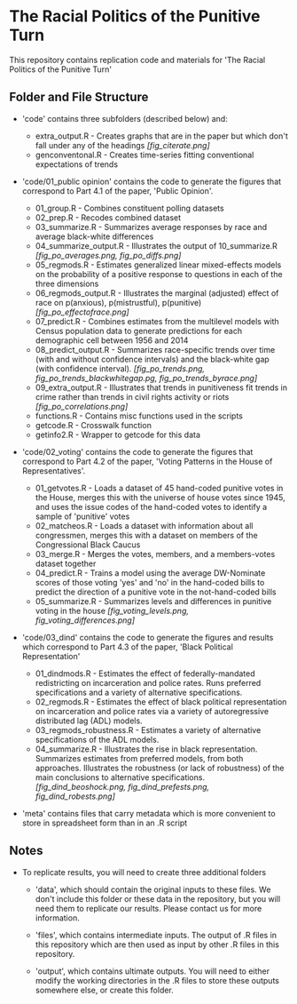 # The Racial Politics of the Punitive Turn

This repository contains replication code and materials for 'The Racial Politics of the Punitive Turn' 

## Folder and File Structure

+ 'code' contains three subfolders (described below) and:

    + extra_output.R - Creates graphs that are in the paper but which don't fall under any of the headings *[fig_citerate.png]*
    + genconventonal.R - Creates time-series fitting conventional expectations of trends

+ 'code/01_public opinion' contains the code to generate the figures that correspond to Part 4.1 of the paper, 'Public Opinion'.

    + 01_group.R - Combines constituent polling datasets
    + 02_prep.R - Recodes combined dataset
    + 03_summarize.R - Summarizes average responses by race and average black-white differences 
    + 04_summarize_output.R - Illustrates the output of 10_summarize.R *[fig_po_averages.png, fig_po_diffs.png]*
    + 05_regmods.R - Estimates generalized linear mixed-effects models on the probability of a positive response to questions in each of the three dimensions
    + 06_regmods_output.R - Illustrates the marginal (adjusted) effect of race on p(anxious), p(mistrustful), p(punitive) *[fig_po_effectofrace.png]*
    + 07_predict.R - Combines estimates from the multilevel models with Census population data to generate predictions for each demographic cell between 1956 and 2014 
    + 08_predict_output.R - Summarizes race-specific trends over time (with and without confidence intervals) and the black-white gap (with confidence interval). *[fig_po_trends.png, fig_po_trends_blackwhitegap.pg, fig_po_trends_byrace.png]*
    + 09_extra_output.R - Illustrates that trends in punitiveness fit trends in crime rather than trends in civil rights activity or riots *[fig_po_correlations.png]*
    + functions.R - Contains misc functions used in the scripts
    + getcode.R - Crosswalk function
    + getinfo2.R - Wrapper to getcode for this data
    
+ 'code/02_voting' contains the code to generate the figures that correspond to Part 4.2 of the paper, 'Voting Patterns in the House of Representatives'.

    + 01_getvotes.R - Loads a dataset of 45 hand-coded punitive votes in the House, merges this with the universe of house votes since 1945, and uses the issue codes of the hand-coded votes to identify a sample of 'punitive' votes
    + 02_matcheos.R - Loads a dataset with information about all congressmen, merges this with a dataset on members of the Congressional Black Caucus
    + 03_merge.R - Merges the votes, members, and a members-votes dataset together
    + 04_predict.R - Trains a model using the average DW-Nominate scores of those voting 'yes' and 'no' in the hand-coded bills to predict the direction of a punitive vote in the not-hand-coded bills
    + 05_summarize.R - Summarizes levels and differences in punitive voting in the house *[fig_voting_levels.png, fig_voting_differences.png]*
    
+ 'code/03_dind' contains the code to generate the figures and results which correspond to Part 4.3 of the paper, 'Black Political Representation'

    + 01_dindmods.R - Estimates the effect of federally-mandated redistricting on incarceration and police rates. Runs preferred specifications and a variety of alternative specifications.
    + 02_regmods.R - Estimates the effect of black political representation on incarceration and police rates via a variety of autoregressive distributed lag (ADL) models. 
    + 03_regmods_robustness.R - Estimates a variety of alternative specifications of the ADL models.
    + 04_summarize.R - Illustrates the rise in black representation. Summarizes estimates from preferred models, from both approaches. Illustrates the robustness (or lack of robustness) of the main conclusions to alternative specifications. *[fig_dind_beoshock.png, fig_dind_prefests.png, fig_dind_robests.png]*
    
+ 'meta' contains files that carry metadata which is more convenient to store in spreadsheet form than in an .R script

## Notes

+ To replicate results, you will need to create three additional folders

   + 'data', which should contain the original inputs to these files. We don't include this folder or these data in the repository, but you will need them to replicate our results. Please contact us for more information. 
   
   + 'files', which contains intermediate inputs. The output of .R files in this repository which are then used as input by other .R files in this repository. 
   
   + 'output', which contains ultimate outputs. You will need to either modify the working directories in the .R files to store these outputs somewhere else, or create this folder. 


